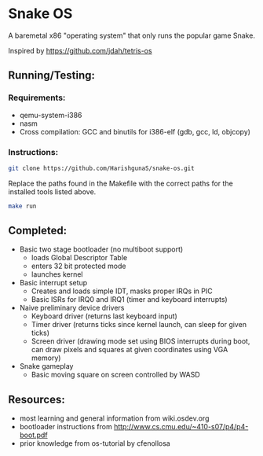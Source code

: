 # Snake OS
A baremetal x86 "operating system" that only runs the popular game Snake.

Inspired by https://github.com/jdah/tetris-os

## Running/Testing:
### Requirements:
* qemu-system-i386
* nasm
* Cross compilation: GCC and binutils for i386-elf (gdb, gcc, ld, objcopy)
### Instructions:
```bash
git clone https://github.com/HarishgunaS/snake-os.git
```
Replace the paths found in the Makefile with the correct paths for the installed tools listed above.
```bash
make run
```




## Completed:
* Basic two stage bootloader (no multiboot support)
    * loads Global Descriptor Table
    * enters 32 bit protected mode
    * launches kernel
* Basic interrupt setup
    * Creates and loads simple IDT, masks proper IRQs in PIC
    * Basic ISRs for IRQ0 and IRQ1 (timer and keyboard interrupts)
* Naive preliminary device drivers
    * Keyboard driver (returns last keyboard input)
    * Timer driver (returns ticks since kernel launch, can sleep for given ticks)
    * Screen driver (drawing mode set using BIOS interrupts during boot, can draw pixels and squares at given coordinates using VGA memory)
* Snake gameplay
    * Basic moving square on screen controlled by WASD


## Resources:
* most learning and general information from wiki.osdev.org
* bootloader instructions from http://www.cs.cmu.edu/~410-s07/p4/p4-boot.pdf
* prior knowledge from os-tutorial by cfenollosa
